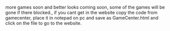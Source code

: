 more games soon and better looks coming soon, some of the games will be gone if there blocked., if you cant get in the website copy the code from gamecenter, place it in notepad on pc and save as GameCenter.html and click on the file to go to the website.
